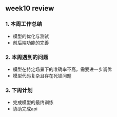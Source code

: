 ## week10 review

### 1. 本周工作总结
- 模型的优化与测试
- 前后端功能的完善
### 2. 本周遇到的问题
- 模型在特定场景下的准确率不高，需要进一步调优
- 模型代码复杂且存在死锁问题
### 3. 下周计划
- 完成模型的最终训练
- 协助完成api